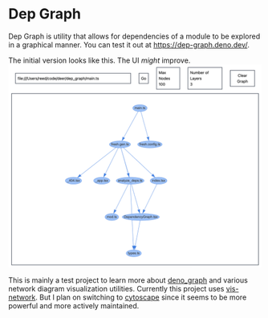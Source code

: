 # Dep Graph

Dep Graph is utility that allows for dependencies of a module to be explored in
a graphical manner. You can test it out at https://dep-graph.deno.dev/.

The initial version looks like this. The UI _might_ improve.
![initial version](./static/dep_graph_0.0.1.png)

This is mainly a test project to learn more about
[deno_graph](https://github.com/denoland/deno_graph) and various network diagram
visualization utilities. Currently this project uses
[vis-network](https://github.com/visjs/vis-network). But I plan on switching to
[cytoscape](https://github.com/cytoscape/cytoscape.js) since it seems to be more
powerful and more actively maintained.
